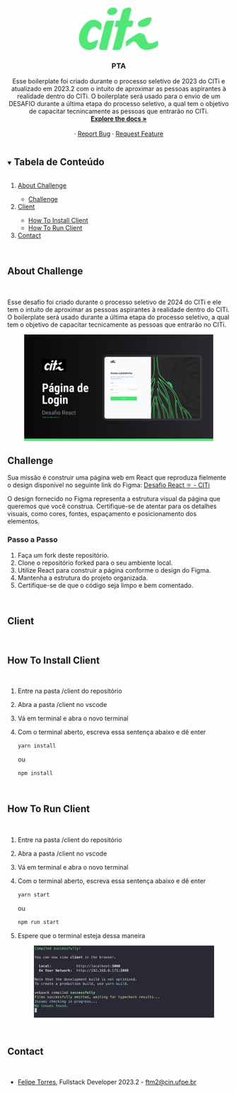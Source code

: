 <!-- PROJECT LOGO -->
<br />
<p align="center">
  <a href="https://github.com/citi-onboarding/pta-boilerplate">
    <img src="./assets/logoCITi.png" alt="Logo" width="180px">
  </a>

  <h3 align="center">PTA</h3>

  <p align="center">
  Esse boilerplate foi criado durante o processo seletivo de 2023 do CITi e atualizado em 2023.2 com o intuito de aproximar as pessoas aspirantes à realidade
  dentro do CITi. O boilerplate será usado para o envio de um DESAFIO durante a última etapa do processo seletivo, a qual tem o objetivo de capacitar tecnincamente as pessoas que entrarão no CITi.
    <br />
    <a href="https://github.com/citi-onboarding/pta-boilerplate"><strong>Explore the docs »</strong></a>
    <br />
    <br />
    ·
    <a href="https://github.com/citi-onboarding/pta-boilerplate/issues">Report Bug</a>
    ·
    <a href="https://github.com/citi-onboarding/pta-boilerplate/issues">Request Feature</a>
  </p>
</p>


<!-- TABLE OF CONTENTS -->
<details open="open">
  <summary><h2 style="display: inline-block">Tabela de Conteúdo</h2></summary>
  <ol>
    <li><a href="#about-challenge">About Challenge</a></li>
      <ul>
        <li><a href="#challenge">Challenge</a></li></li>
      </ul>
    <li><a href="#client">Client</a></li>
        <ul>
          <li><a href="#how-to-install-client">How To Install Client</a></li></li>
          <li><a href="#how-to-run-client">How To Run Client</a></li></li>
        </ul>
    </ul>
    <li><a href="#contact">Contact</a></li>
  </ol>
</details>

<br/> 

## About Challenge
<br/>

  Esse desafio foi criado durante o processo seletivo de 2024 do CITi e ele tem o intuito de aproximar as pessoas aspirantes à realidade
  dentro do CITi. O boilerplate será usado durante a última etapa do processo seletivo, a qual tem o objetivo de capacitar tecnicamente as pessoas que entrarão no CITi.

<p align= "center">
    <img src = "./assets/challenge.png" width="85%" margin-top="20px" border-radius="5px" />
</p>

## Challenge
Sua missão é construir uma página web em React que reproduza fielmente o design disponível no seguinte link do Figma: 
<a href="https://www.figma.com/file/BklrSFl01OCseYDol7tDu1/Desafio-React--%E2%9A%9B%EF%B8%8E---CITi?type=design&mode=design&t=3YKy0IXKwA9Tdx4P-1" target="_blank">
    Desafio React ⚛︎ - CITi
</a>

O design fornecido no Figma representa a estrutura visual da página que queremos que você construa. Certifique-se de atentar para os detalhes visuais, como cores, fontes, espaçamento e posicionamento dos elementos.

### Passo a Passo

1. Faça um fork deste repositório.
2. Clone o repositório forked para o seu ambiente local.
3. Utilize React para construir a página conforme o design do Figma.
4. Mantenha a estrutura do projeto organizada.
5. Certifique-se de que o código seja limpo e bem comentado.

<br/> 


## Client

<br/>

## How To Install Client

<br/>

1. Entre na pasta /client do repositório

2. Abra a pasta /client  no vscode

3. Vá em terminal e abra o novo terminal 

4. Com o terminal aberto, escreva essa sentença abaixo e dê enter

   ```sh
   yarn install
   ```

   ou 

   ```sh
   npm install
   ```

<br/> 

## How To Run Client

<br/>

1. Entre na pasta /client do repositório

2. Abra a pasta /client no vscode

3. Vá em terminal e abra o novo terminal 

4. Com o terminal aberto, escreva essa sentença abaixo e dê enter

   ```sh
   yarn start
   ```

   ou 

   ```sh
   npm run start
   ```

3. Espere que o terminal esteja dessa maneira

    <p align= "center"><img src= "./assets/client-status.png" width="85%"/>
        
    </p>

<br/> 

## Contact

<br/>

- [Felipe Torres](https://github.com/ftm2-cin), Fullstack Developer 2023.2 - ftm2@cin.ufpe.br

<br/>
